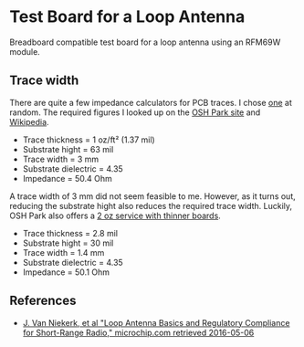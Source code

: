 # Test Board for a Loop Antenna
Breadboard compatible test board for a loop antenna using an RFM69W module.

## Trace width

There are quite a few impedance calculators for PCB traces.
I chose [one](http://www.eeweb.com/toolbox/microstrip-impedance) at random.
The required figures I looked up on the [OSH Park site](http://docs.oshpark.com/services/) and [Wikipedia](https://en.wikipedia.org/wiki/FR-4).

  * Trace thickness = 1 oz/ft² (1.37 mil)
  * Substrate hight = 63 mil
  * Trace width = 3 mm
  * Substrate dielectric = 4.35
  * Impedance = 50.4 Ohm

A trace width of 3 mm did not seem feasible to me.
However, as it turns out, reducing the substrate hight also reduces the required trace width.
Luckily, OSH Park also offers a [2 oz service with thinner boards](http://docs.oshpark.com/services/two-layer-hhdc/).

  * Trace thickness = 2.8 mil
  * Substrate hight = 30 mil
  * Trace width = 1.4 mm
  * Substrate dielectric = 4.35
  * Impedance = 50.1 Ohm

## References
  * [J. Van Niekerk, et al "Loop Antenna Basics and Regulatory Compliance for Short-Range Radio," microchip.com retrieved 2016-05-06]( http://ww1.microchip.com/downloads/en/DeviceDoc/RFA1%20parts%205%206%20b.pdf)
